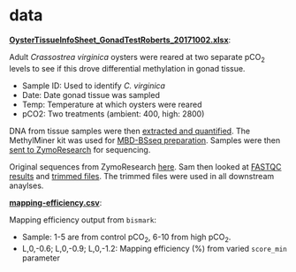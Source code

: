 # data

**[OysterTissueInfoSheet_GonadTestRoberts_20171002.xlsx](https://github.com/epigeneticstoocean/paper-gonad-meth/blob/master/data/OysterTissueInfoSheet_GonadTestRoberts_20171002.xlsx)**:

Adult *Crassostrea virginica* oysters were reared at two separate pCO<sub>2</sub> levels to see if this drove differential methylation in gonad tissue. 

- Sample ID: Used to identify *C. virginica*
- Date: Date gonad tissue was sampled
- Temp: Temperature at which oysters were reared
- pCO2: Two treatments (ambient: 400, high: 2800)

DNA from tissue samples were then [extracted and quantified](http://onsnetwork.org/kubu4/2017/11/14/dna-isolation-quantification-c-virginica-gonad-gdna/). The MethylMiner kit was used for [MBD-BSseq preparation](https://yaaminiv.github.io/Virginica-MBDSeq-Day3/). Samples were then [sent to ZymoResearch](http://onsnetwork.org/kubu4/2018/03/29/data-recived-crassostrea-virginica-mbd-bs-seq-from-zymoresearch/) for sequencing. 

Original sequences from ZymoResearch [here](http://owl.fish.washington.edu/nightingales/C_virginica/). Sam then looked at [FASTQC results](http://owl.fish.washington.edu/Athaliana/20180409_fastqc_Cvirginica_MBD/) and [trimmed files](http://owl.fish.washington.edu/Athaliana/20180411_trimgalore_10bp_Cvirginica_MBD/). The trimmed files were used in all downstream anaylses.

**[mapping-efficiency.csv](https://github.com/epigeneticstoocean/paper-gonad-meth/blob/master/data/mapping-efficiency.csv)**:

Mapping efficiency output from `bismark`:

- Sample: 1-5 are from control pCO<sub>2</sub>, 6-10 from high pCO<sub>2</sub>.
- L,0,-0.6; L,0,-0.9; L,0,-1.2: Mapping efficiency (%) from varied `score_min` parameter

